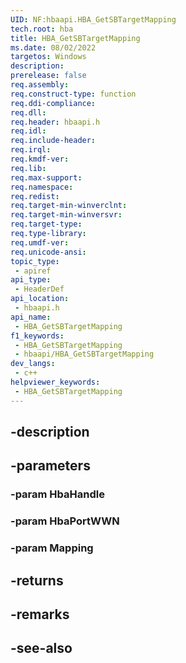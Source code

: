 ```yaml
---
UID: NF:hbaapi.HBA_GetSBTargetMapping
tech.root: hba
title: HBA_GetSBTargetMapping
ms.date: 08/02/2022
targetos: Windows
description: 
prerelease: false
req.assembly: 
req.construct-type: function
req.ddi-compliance: 
req.dll: 
req.header: hbaapi.h
req.idl: 
req.include-header: 
req.irql: 
req.kmdf-ver: 
req.lib: 
req.max-support: 
req.namespace: 
req.redist: 
req.target-min-winverclnt: 
req.target-min-winversvr: 
req.target-type: 
req.type-library: 
req.umdf-ver: 
req.unicode-ansi: 
topic_type:
 - apiref
api_type:
 - HeaderDef
api_location:
 - hbaapi.h
api_name:
 - HBA_GetSBTargetMapping
f1_keywords:
 - HBA_GetSBTargetMapping
 - hbaapi/HBA_GetSBTargetMapping
dev_langs:
 - c++
helpviewer_keywords:
 - HBA_GetSBTargetMapping
---
```


## -description

## -parameters

### -param HbaHandle

### -param HbaPortWWN

### -param Mapping

## -returns

## -remarks

## -see-also


